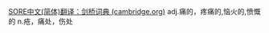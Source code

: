 [SORE中文(简体)翻译：剑桥词典 (cambridge.org)](https://dictionary.cambridge.org/zhs/%E8%AF%8D%E5%85%B8/%E8%8B%B1%E8%AF%AD-%E6%B1%89%E8%AF%AD-%E7%AE%80%E4%BD%93/sore)
adj.痛的，疼痛的,恼火的,愤慨的
n.疮，痛处，伤处
